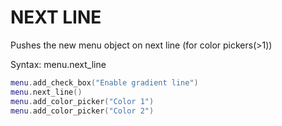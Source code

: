 # NEXT LINE

Pushes the new menu object on next line (for color pickers(>1))

Syntax:	menu.next_line

```lua
menu.add_check_box("Enable gradient line")
menu.next_line()
menu.add_color_picker("Color 1")
menu.add_color_picker("Color 2")
```
